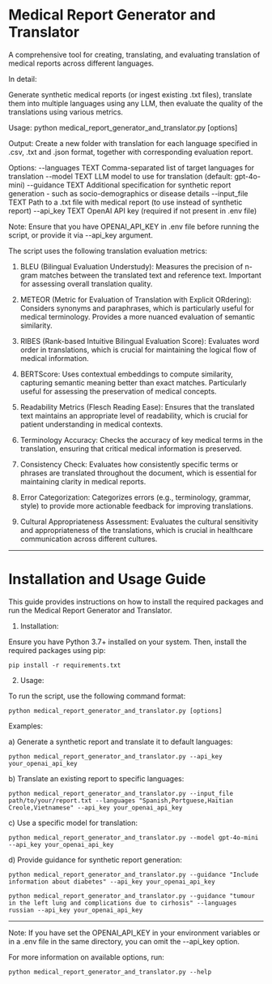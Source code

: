 # Medical Report Generator and Translator

A comprehensive tool for creating, translating, and evaluating translation of medical reports across different languages.

In detail:  

Generate synthetic medical reports (or ingest existing .txt files), translate them into multiple languages using any LLM, then evaluate the quality of the translations using various metrics. 

Usage:
    python medical_report_generator_and_translator.py [options]

Output:
    Create a new folder with translation for each language specified in .csv, .txt and .json format, together with corresponding evaluation report. 

Options:
    --languages TEXT          Comma-separated list of target languages for translation
    --model TEXT              LLM model to use for translation (default: gpt-4o-mini)
    --guidance TEXT           Additional specification for synthetic report generation - such as socio-demographics or disease details
    --input_file TEXT         Path to a .txt file with medical report (to use instead of synthetic report)
    --api_key TEXT            OpenAI API key (required if not present in .env file)

Note: Ensure that you have OPENAI_API_KEY in .env file before running the script, or provide it via --api_key argument. 



The script uses the following translation evaluation metrics:

1. BLEU (Bilingual Evaluation Understudy):
   Measures the precision of n-gram matches between the translated text and reference text.
   Important for assessing overall translation quality.

2. METEOR (Metric for Evaluation of Translation with Explicit ORdering):
   Considers synonyms and paraphrases, which is particularly useful for medical terminology.
   Provides a more nuanced evaluation of semantic similarity.

3. RIBES (Rank-based Intuitive Bilingual Evaluation Score):
   Evaluates word order in translations, which is crucial for maintaining the logical flow
   of medical information.

4. BERTScore:
   Uses contextual embeddings to compute similarity, capturing semantic meaning better than
   exact matches. Particularly useful for assessing the preservation of medical concepts.

5. Readability Metrics (Flesch Reading Ease):
   Ensures that the translated text maintains an appropriate level of readability, which is
   crucial for patient understanding in medical contexts.

6. Terminology Accuracy:
   Checks the accuracy of key medical terms in the translation, ensuring that critical
   medical information is preserved.

7. Consistency Check:
   Evaluates how consistently specific terms or phrases are translated throughout the document,
   which is essential for maintaining clarity in medical reports.

8. Error Categorization:
   Categorizes errors (e.g., terminology, grammar, style) to provide more actionable feedback
   for improving translations.

9. Cultural Appropriateness Assessment:
   Evaluates the cultural sensitivity and appropriateness of the translations, which is
   crucial in healthcare communication across different cultures.



---

# Installation and Usage Guide

This guide provides instructions on how to install the required packages and run the Medical Report Generator and Translator.

1. Installation:

Ensure you have Python 3.7+ installed on your system. Then, install the required packages using pip:

`pip install -r requirements.txt`


2. Usage:

To run the script, use the following command format:

`python medical_report_generator_and_translator.py [options]`

Examples:

a) Generate a synthetic report and translate it to default languages:

`python medical_report_generator_and_translator.py --api_key your_openai_api_key` 

b) Translate an existing report to specific languages:

`python medical_report_generator_and_translator.py --input_file path/to/your/report.txt --languages "Spanish,Portguese,Haitian Creole,Vietnamese" --api_key your_openai_api_key`

c) Use a specific model for translation:


`python medical_report_generator_and_translator.py --model gpt-4o-mini --api_key your_openai_api_key`

d) Provide guidance for synthetic report generation:


`python medical_report_generator_and_translator.py --guidance "Include information about diabetes" --api_key your_openai_api_key`

`python medical_report_generator_and_translator.py --guidance "tumour in the left lung and complications due to cirhosis" --languages russian --api_key your_openai_api_key`

--- 

Note: If you have set the OPENAI_API_KEY in your environment variables or in a .env file in the same directory, you can omit the --api_key option.

For more information on available options, run:

`python medical_report_generator_and_translator.py --help` 

